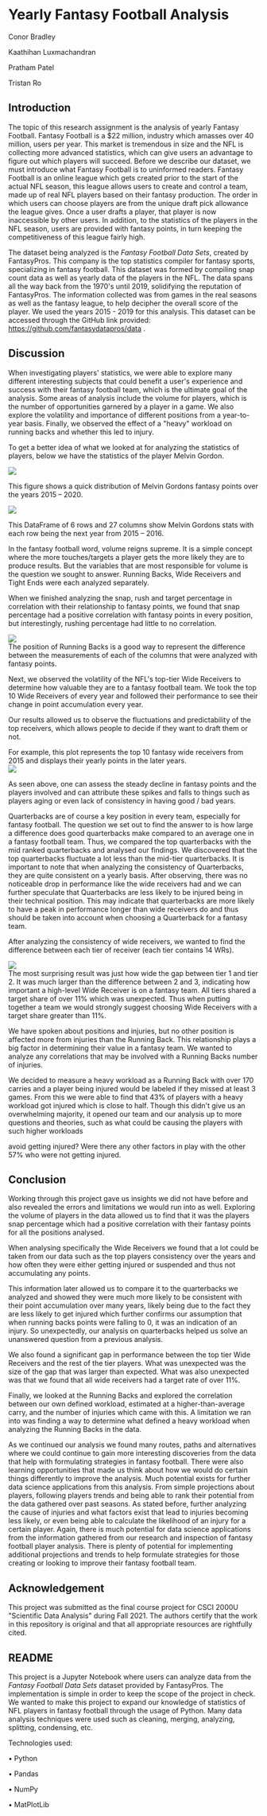 # Yearly Fantasy Football Analysis

Conor Bradley

Kaathihan Luxmachandran

Pratham Patel

Tristan Ro

## Introduction

The topic of this research assignment is the analysis of yearly Fantasy Football. Fantasy Football is a $22 million, industry which amasses over 40 million, users per year.  This market is tremendous in size and the NFL is collecting more advanced statistics, which can give users an advantage to figure out which players will succeed. Before we describe our dataset, we must introduce what Fantasy Football is to uninformed readers. Fantasy Football is an online league which gets created prior to the start of the actual NFL season, this league allows users to create and control a team, made up of real NFL players based on their fantasy production. The order in which users can choose players are from the unique draft pick allowance the league gives. Once a user drafts a player, that player is now inaccessible by other users. In addition, to the statistics of the players in the NFL season, users are provided with fantasy points, in turn keeping the competitiveness of this league fairly high.

The dataset being analyzed is the _Fantasy Football Data Sets_, created by FantasyPros.  This company is the top statistics compiler for fantasy sports, specializing in fantasy football.  This dataset was formed by compiling snap count data as well as yearly data of the players in the NFL. The data spans all the way back from the 1970&#39;s until 2019, solidifying the reputation of FantasyPros. The information collected was from games in the real seasons as well as the fantasy league, to help decipher the overall score of the player. We used the years 2015 - 2019 for this analysis. This dataset can be accessed through the GitHub link provided: https://github.com/fantasydatapros/data .

## Discussion

When investigating players&#39; statistics, we were able to explore many different interesting subjects that could benefit a user&#39;s experience and success with their fantasy football team, which is the ultimate goal of the analysis. Some areas of analysis include the volume for players, which is the number of opportunities garnered by a player in a game. We also explore the volatility and importance of different positions from a year-to-year basis. Finally, we observed the effect of a &quot;heavy&quot; workload on running backs and whether this led to injury.

To get a better idea of what we looked at for analyzing the statistics of players, below we have the statistics of the player Melvin Gordon.

![](Graphs/Melvin_Gordon_Graph.png)

This figure shows a quick distribution of Melvin Gordons fantasy points over the years 2015 – 2020.

![](Graphs/Melvin_Gordon_Chart.png)

This DataFrame of 6 rows and 27 columns show Melvin Gordons stats with each row being the next year from 2015 – 2016.

In the fantasy football word, volume reigns supreme. It is a simple concept where the more touches/targets a player gets the more likely they are to produce results. But the variables that are most responsible for volume is the question we sought to answer. Running Backs, Wide Receivers and Tight Ends were each analyzed separately.

When we finished analyzing the snap, rush and target percentage in correlation with their relationship to fantasy points, we found that snap percentage had a positive correlation with fantasy points in every position, but interestingly, rushing percentage had little to no correlation.

![](Graphs/Volume_Plot.png) </br> The position of Running Backs is a good way to represent the difference between the measurements of each of the columns that were analyzed with fantasy points.

Next, we observed the volatility of the NFL&#39;s top-tier Wide Receivers to determine how valuable they are to a fantasy football team. We took the top 10 Wide Receivers of every year and followed their performance to see their change in point accumulation every year.

Our results allowed us to observe the fluctuations and predictability of the top receivers, which allows people to decide if they want to draft them or not.

For example, this plot represents the top 10 fantasy wide receivers from 2015 and displays their yearly points in the later years. </br> ![](Graphs/WR_Line.png)

As seen above, one can assess the steady decline in fantasy points and the players involved and can attribute these spikes and falls to things such as players aging or even lack of consistency in having good / bad years.

Quarterbacks are of course a key position in every team, especially for fantasy football.  The question we set out to find the answer to is how large a difference does good quarterbacks make compared to an average one in a fantasy football team. Thus, we compared the top quarterbacks with the mid ranked quarterbacks and analysed our findings. We discovered that the top quarterbacks fluctuate a lot less than the mid-tier quarterbacks. It is important to note that when analyzing the consistency of Quarterbacks, they are quite consistent on a yearly basis. After observing, there was no noticeable drop in performance like the wide receivers had and we can further speculate that Quarterbacks are less likely to be injured being in their technical position. This may indicate that quarterbacks are more likely to have a peak in performance longer than wide receivers do and thus should be taken into account when choosing a Quarterback for a fantasy team.

After analyzing the consistency of wide receivers, we wanted to find the difference between each tier of receiver (each tier contains 14 WRs).

![](Graphs/WR_Chart.png) </br> The most surprising result was just how wide the gap between tier 1 and tier 2. It was much larger than the difference between 2 and 3, indicating how important a high-level Wide Receiver is on a fantasy team. All tiers shared a target share of over 11% which was unexpected. Thus when putting together a team we would strongly suggest choosing Wide Receivers with a target share greater than 11%.

We have spoken about positions and injuries, but no other position is affected more from injuries than the Running Back. This relationship plays a big factor in determining their value in a fantasy team. We wanted to analyze any correlations that may be involved with a Running Backs number of injuries.

We decided to measure a heavy workload as a Running Back with over 170 carries and a player being injured would be labeled if they missed at least 3 games. From this we were able to find that 43% of players with a heavy workload got injured which is close to half. Though this didn&#39;t give us an overwhelming majority, it opened our team and our analysis up to more questions and theories, such as what could be causing the players with such higher workloads

avoid getting injured? Were there any other factors in play with the other 57% who were not getting injured.

## Conclusion

Working through this project gave us insights we did not have before and also revealed the errors and limitations we would run into as well. Exploring the volume of players in the data allowed us to find that it was the players snap percentage which had a positive correlation with their fantasy points for all the positions analysed.

When analysing specifically the Wide Receivers we found that a lot could be taken from our data such as the top players consistency over the years and how often they were either getting injured or suspended and thus not accumulating any points.

This information later allowed us to compare it to the quarterbacks we analyzed and showed they were much more likely to be consistent with their point accumulation over many years, likely being due to the fact they are less likely to get injured which further confirms our assumption that when running backs points were falling to 0, it was an indication of an injury. So unexpectedly, our analysis on quarterbacks helped us solve an unanswered question from a previous analysis.

We also found a significant gap in performance between the top tier Wide Receivers and the rest of the tier players. What was unexpected was the size of the gap that was larger than expected. What was also unexpected was that we found that all wide receivers had a target rate of over 11%.

Finally, we looked at the Running Backs and explored the correlation between our own defined workload, estimated at a higher-than-average carry, and the number of injuries which came with this. A limitation we ran into was finding a way to determine what defined a heavy workload when analyzing the Running Backs in the data.

As we continued our analysis we found many routes, paths and alternatives where we could continue to gain more interesting discoveries from the data that help with formulating strategies in fantasy football. There were also learning opportunities that made us think about how we would do certain things differently to improve the analysis. Much potential exists for further data science applications from this analysis. From simple projections about players, following players trends and being able to rank their potential from the data gathered over past seasons. As stated before, further analyzing the cause of injuries and what factors exist that lead to injuries becoming less likely, or even being able to calculate the likelihood of an injury for a certain player. Again, there is much potential for data science applications from the information gathered from our research and inspection of fantasy football player analysis. There is plenty of potential for implementing additional projections and trends to help formulate strategies for those creating or looking to improve their fantasy football team.

## Acknowledgement

This project was submitted as the final course project for CSCI 2000U &quot;Scientific Data Analysis&quot; during Fall 2021. The authors certify that the work in this repository is original and that all appropriate resources are rightfully cited.

## README

This project is a Jupyter Notebook where users can analyze data from the _Fantasy Football Data Sets_ dataset provided by FantasyPros. The implementation is simple in order to keep the scope of the project in check. We wanted to make this project to expand our knowledge of statistics of NFL players in fantasy football through the usage of Python. Many data analysis techniques were used such as cleaning, merging, analyzing, splitting, condensing, etc.

Technologies used:

• Python

• Pandas

• NumPy

• MatPlotLib
